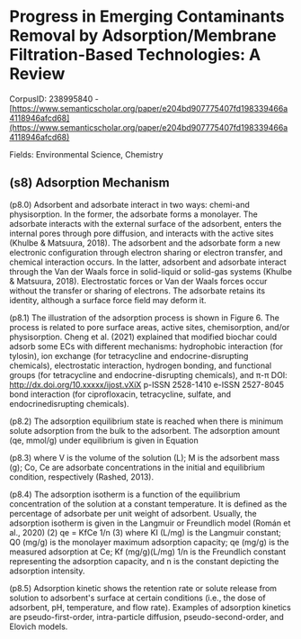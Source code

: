 # Progress in Emerging Contaminants Removal by Adsorption/Membrane Filtration-Based Technologies: A Review

CorpusID: 238995840 - [https://www.semanticscholar.org/paper/e204bd907775407fd198339466a4118946afcd68](https://www.semanticscholar.org/paper/e204bd907775407fd198339466a4118946afcd68)

Fields: Environmental Science, Chemistry

## (s8) Adsorption Mechanism
(p8.0) Adsorbent and adsorbate interact in two ways: chemi-and physisorption. In the former, the adsorbate forms a monolayer. The adsorbate interacts with the external surface of the adsorbent, enters the internal pores through pore diffusion, and interacts with the active sites (Khulbe & Matsuura, 2018). The adsorbent and the adsorbate form a new electronic configuration through electron sharing or electron transfer, and chemical interaction occurs. In the latter, adsorbent and adsorbate interact through the Van der Waals force in solid-liquid or solid-gas systems (Khulbe & Matsuura, 2018). Electrostatic forces or Van der Waals forces occur without the transfer or sharing of electrons. The adsorbate retains its identity, although a surface force field may deform it.

(p8.1) The illustration of the adsorption process is shown in Figure 6. The process is related to pore surface areas, active sites, chemisorption, and/or physisorption. Cheng et al. (2021) explained that modified biochar could adsorb some ECs with different mechanisms: hydrophobic interaction (for tylosin), ion exchange (for tetracycline and endocrine-disrupting chemicals), electrostatic interaction, hydrogen bonding, and functional groups (for tetracycline and endocrine-disrupting chemicals), and π-π DOI: http://dx.doi.org/10.xxxxx/ijost.vXiX p-ISSN 2528-1410 e-ISSN 2527-8045 bond interaction (for ciprofloxacin, tetracycline, sulfate, and endocrinedisrupting chemicals).

(p8.2) The adsorption equilibrium state is reached when there is minimum solute adsorption from the bulk to the adsorbent. The adsorption amount (qe, mmol/g) under equilibrium is given in Equation

(p8.3) where V is the volume of the solution (L); M is the adsorbent mass (g); Co, Ce are adsorbate concentrations in the initial and equilibrium condition, respectively (Rashed, 2013).

(p8.4) The adsorption isotherm is a function of the equilibrium concentration of the solution at a constant temperature. It is defined as the percentage of adsorbate per unit weight of adsorbent. Usually, the adsorption isotherm is given in the Langmuir or Freundlich model (Román et al., 2020) (2) qe = KfCe 1/n (3) where KI (L/mg) is the Langmuir constant; Q0 (mg/g) is the monolayer maximum adsorption capacity; qe (mg/g) is the measured adsorption at Ce; Kf (mg/g)(L/mg) 1/n is the Freundlich constant representing the adsorption capacity, and n is the constant depicting the adsorption intensity.

(p8.5) Adsorption kinetic shows the retention rate or solute release from solution to adsorbent's surface at certain conditions (i.e., the dose of adsorbent, pH, temperature, and flow rate). Examples of adsorption kinetics are pseudo-first-order, intra-particle diffusion, pseudo-second-order, and Elovich models. 
